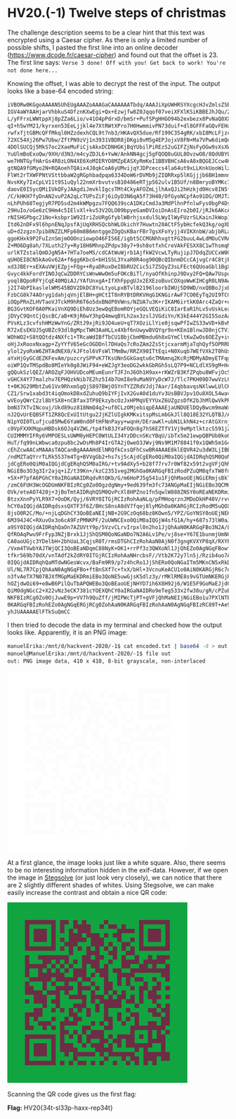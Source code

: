 # HV20.(-1) Twelve steps of christmas

The challenge description seems to be a clear hint that this text was encrypted using a Caesar cipher. As there is only a limited number of possible shifts, I pasted the first line into an online decoder (https://www.dcode.fr/caesar-cipher) and found out that the offset is 23. The first line says: `Verse 3 done! Off with you! Get back to work! You're not done here...`


Knowing the offset, I was able to decrypt the rest of the input. The output looks like a base-64 encoded string:

```
iVBORw0KGgoAAAANSUhEUgAAAZoAAAGaCAAAAAATbdq/AAAJiXpUWHRSYXcgcHJvZmlsZSB0eXBl
IGV4aWYAAHjarVhbkuS4DfznKXwEgi+Qx+Ezwjfw8Z0Jqqof07veiXFXlKSiKBBEJhJQu/2ffx/3
L/yFFrxLWWtppXj8pZZa6Lio/v41O4pPdrxD/bmSr+PufSPgHHGO94b2exbezx8PvNaQ8XXc1edO
qI+h5wYM21/kyrxen53EeLjjkl4e7XtRWtXPro7H0HwmmivPN73duif+dl8GFFFaGQvFEHaU6O1Y
rwfxfjtGBMcQFfMkql0HZzdexhCQL9t7nb3/HKAvQX5due/Rf199C354gRK/xbI8McLFjzckfxuP
72XC54Xj26Pw7Ubw/ZftPN9zVj1n3931VBDR8jDKgi0vM5g4EPJojxV8FN+Ma7VPw6dimQnIl59+
4DOlSUCQj5MkS7oc2XaeMuFiCjsAkxDCDNHGKjBqYUbilPiREzS2uGIFZjNsFyOGw9sXsXWbrTel
YuUlmBoExoQw/9XH/d3N3/m4cyZDJL6+YwW/AnkNN4gcj5gFQOQ8uGUL8OvzwO8/8QdUBYLZwlyx
we7HNTGyfHArGs4R8zLON4XE6XoMIERYO8MZpEASXyRmKeI1BBVBHCsA6vA8xBQGEJCcw4KTIcVY
gtNQA9fGMyo2N+RQAoehTQAix4J8qkCoA6yUMvijqYJDPceccs4la64ut9xLLKnkUooWilzXqEmz
FlWt2rTXWFPNtVSttbbaW2gRGphbadpqa6334DoW6rDVMb9jZIQRRxp5lKGjjjb6BH1mmnmWqbPO
NvsKKy7IxCpLV11t9S1uQyl22nmXrbvutvsB10486eRTjp562ulv1B5Uf/n8BmryoBYMKc7TN2oY
daovE0I5ycQMiIUkQFyJAAgdiJmvklIgcsTMt4CkyAFOZmLjlhAxQJi2hHzkjd0Hcv8IN5frP8It
/C/kHKH7fyDnAN2vuP2A2qLcTUPsZiFj6iOyD3N6qA5f73H40/OfGyoNCpfAo91DG/OMJTzAW8Sp
nLhPUh68TegjyR7PD5sd2m4kWMpgzu7FQQ639scA1DKzCmdJa3MdPlhnPfnlwFys0bgP4DskbOFC
29HuIo/oGe6zC9Hm4c5IElvXl+kv53V2OLO09bpyeGamDVIoiDnAsEIro2b0I/jRJk6AKcAp3F5+
rNISHGPbgc21No+ksbpr1W92IriZoURgGfyblWBrhjsxdul5LWyIlWyFUzrSLKainJkWop1UlsMJ
Itd62nDFx9l6hpnENqJpsfAjUqXRHSQcbhWLOkichY7Huwtn20ACtF5ybHcfekQ3kg/ogXDPNfdC
uD+d2zgzn7pib8NZZLMFp60m8B6mntggeZOgQsKBarFBr7gsXFoYyjj4VIKXnbW/abjbRLayJtH/
ggoKHxk9P2FuIznSmjmOOOnziowpO46FIS6E/igbt5CCMGNhhxgttFG2buuL4wLdMOuCVRA+jAym
Z+MO6Dg8ah/7XLuth27y+Ry18H6MhnpZPdpv38y7+9sh8otfxhCreVAkFESXX8C1wThsmqN229uE
urlKTZstalQmDJgN5A+7HTa7oeMS/cdCAtWuWjrb1AjfkW2VcwLTyRujipJ7DdqZUCCxW0GuQYsb
qUHOEI8CN5kAoGv62A+f6gg6KbcG+bH1SSL3YxaR0R4og90QBcQIbnmDCcCAjvgCr4C8tjEB212W
xd3JBEr+xEXAuVWjEZpj+FQg++RyaDRuxDeIBbRU2Cic5i7ZSQyZ3sLFEct6QUoaGbl1BgXb3/C8
Gvyc4kkFordYINOJqCwZDDRYCsWnwWwOm5uFOKcBiTl/nyaOfKhinpJ9Dxy2FQ+QAw7UspuoltkK
yoqlBQpoRFYjCqE40MQiAJ/YAfUnxgA+IfXhFppgUJx2EXEzoBuvCOXqoWwKIHCgR0LN9AwR8gLb
j2I74bPIkaslelWMS45BDV2DkDC8YuLtyoLpxBTvlB2196loorbIWUj5D9WD/nxQBBoJjxBWSuC0
FzbCG8k74AOryg1dahjqVnjElBH+gHCtIT8nRYBtDRKVHqG1KNGirAwF7CO0EyTq2UI9TCGwDdLE
iOQpPRnZLHVTaoVJTckM9hR6T6o5dxBNdP0VWns/NZUA7u3K+rIKAM6irtkK0Arc4ZaQr+un+oMG
BG3GvtKOF0A0PKaiVnXQ9DiEh8Uz3ewQqEBomROYjeGQLVEQiKiC8IarEaR1hLv5vUskLeaWSs0g
jDVyC9QntCjQscBC/aB+K9jR6wY3hpQ4mwqBYLh2ax3zslJVGdiYn/K3kE444Y2GI5SozAa+QTTJ
PVsKLz3cvfshHMzWwYnG/ZRtJ9xjRi9JO4ueU+qT7XOziLlYie0jsqwPfIwZS33wVD+kBvMWV9hX
R72xEsEKUJ5gUBZc93dlBgMpcTWH3AaHLLx4Xbf6nUwywBVQYqr9o+KEm1BlnwJD8njCTVi98jeQ
WOhWO2+S8tQQtdz4NXfc1+TRcaWdIBfTbCU1BbjCbmMBmdu6h8xGYmCltKwZwOs6OEZy+ivNt8cg
oHjJxRooxNxagp+ZyYYfV65eGcOGDDnl7DHaQs7cRoZAm2ZsStjcxarmMjaTqhQyf5OPRRbuTBhx
ylol2yoRxW6ZHTAdNEX0/kJFtol6VFsWlTMmBw/RRZX90ITtEqi+N0Xuqb7WEfVXk2T0hUxWmmNP
aYxHjGyGCdEZKFevAm/puzcrySPPvK7TKsUNn5GkGaqtu6cTMAmnq2KcRjMDMyADmyETFqg6nA+M
oiWP1QvTMSpdBo8MIeYk0g8JWiF94+eWZJgY3eoDG2wkkGbRGh5sLQ7P9+NCLdlXS9gM+HcGq+ky
gQQukSzlQEZ/AROZqFJOHVUDcoMEumEunrTJFJnJ6Oh1H9ax+rKWZrB3KfZPqbu8WFvjOcSlN7oF
vGHCX4Y77malzhv7EPHQzkNib7E2hz5I4b7UmI8e9uMaN9YyDcW7J/Tlc7PKH09D7wwVzLC2lRSe
t+0K3G29MbtZu61Vx9RhxmSgQjS897BWjOSYnTYZZRdVJdj7Aar/I4qbbavqsNXlwwLUlCKrVCnr
CZ1/Srw1xabd3t4iqOmokDBxdZuhuQ9bIYFjIvX2GvA0d1duYv3UsBBVJpv1Ou8XOL54wav3G94z
wVEoyQWrC2zl8bYSX8+nCBfax3TP8EkzybcOzJxHPMqVEYYUxZ6UZgzsDfK2bJhMlQwVkPRb90CH
bmN37XTvINcouj/Ukd89uz818NmQ4q2+uf8CLzOMjebiqpEAAAEjaUNDUElDQyBwcm9maWxlAAB4
nJ2QvUrEQBSFT1ZR8QcExUItUtgu2JjKZlUIgkKMKxitspMsLmbGkJll8Q18E32YLQTBJ/AJFKw9
N1pYOI0TLufjcu85MwE6YaW0nd0FtHFNnPayy+wqnH/DErawKl+ubN1LkhN4z+crAtGXrnj55/48
c0VpFXXKMqpuHBDsk6OJq4VZWL/tp4fkB3JYaFOQn8g7hS6EZTfV1Vj9eMptlktzcS591jZiHOMU
CUIMMMYIFRy6VMPOESLsUWM0yHEPC0WtULI34YzDDcnSKcYBqU/ibTx5m21ewpQBPUb0koQ7aHpK
HuT/fq99nLWbwca0zpu8bc2wOsMh8P4IrGTA2jOweO3JWvj9Ns9M1M78841f0x1QWh5m1G4AAAAJ
cEhZcwAACxMAAAsTAQCanBgAAAAHdElNRQfkCxsQFhCswBR4AAAE8klEQVR42u3dW3LjIBBAUTzM
/ndMZTaQYrrTLRk5537m4Tg+BVVgGb2+hs7sj5cAjdCgERo0QiM0aIQGjdAIDRqhQSM0QoNGaNAI
jdCgERo0QiM0aIQGjdCgERqhQSM0aIRG/+tv9AdXy5+b28f77rv7r0Wf82x59t2vgVFjQhMaNEIj
NGiEBo3O3g3Ir2ajq+iZ/t39Kn+/kzC2351veg2MGhOa0KARGqFBIzRodPZuQM8qfxTW8fmV+gw+
+5X+P7pfA6PGhCY0aIRGaNAIDRqdvRtQKb/G/m6HoPJ5g541u1FjQhMaoUEjNGiERmjsBkTrOQUg
/zmC6FUH3WcOGDUmNKFBIzRCg0Zo0OgzdgNmy+9ed639fm3fc73ANGpMaEIjNGiEBo3QCM0v2A3o
OVk/eteAO7420j+3jBoTmtAIDRqhQSM0QvPcXl8HPZno1fn5qwlW888ZNSY0oREaNEKDRmiE5jfs
BtzxXnnPyYLR9X7+OoDK/Qyj/6VRY0ITGjRCIzRohAaNLq/pFMHoqrznJMDoDkHP40V/rvv8A6PG
hCY0aIQGjdAIDRqdsxsQXTF3f6Z/BHcS8nsA0dV7fqej8lyMGhOa0KARGjRCIzRodM5uQOX6+/zX
8jsO0R2C/Mo/+njLqDGhCY3QoBEaNEIjNB+2G9CzOq68bz8KOwn5/YPZ/GoYNSY0oUEjNEKDRmjQ
6M394J4C+RXuvOx3o6cA9FzPMNKPF/2uUWNCExo0QiM0aIQGjW4sfG1A/hy+687s73lW0aJ/dwa/
a9SY0IQGjdAIDRqhQaOn7AZUVtY9p/5VzvCLrvIrpxl0n2ho1JjQhAaN0KARGqFBo3N2A/Lr8+gO
QfROAqPwu9FrFyp3NZjBrxk1JjShQSM0QoNGaNDo7N2A6Lv1Pe/vj8se+Y67E1bunmjUmNCEBo3Q
CA0aoUGjc3YDelbH+2bhUaL3CqjsR0T/rmsDTGhCIzRohAaN0AjN0f3gngKVXYP8qX/RXYP8u/8j
/Vxm4TVwbYAJTWjQCI3QoBEaNDqmC88NyK+OK1+rrPf3z3QWXoNl1JjQhEZo0AgNGqFBowfvBlTW
tfkr569b70dX/vnTAdf2kZdRY0ITGjRCIzRohAaNHrcbsF//Vtb2K72y7ln5j/Rzib4uo7AHYNSY
0IQGjdAIDRqhQaMTdwNGesWcvx/BaFm9R9/p7z4hcRo1JjShERo0QoNGaITm5MKnCN5xRkD3uruy
Ul/NL7R7CpjQhAaN0AgNGqFBo+ftBnSXf7c+fxX/bHl+3VcnuKeACU1o0AiN0KARGjR6c7ecIrhf
n3fvAeTX7N07BJXfMGpMaEKDRmiEBo3QoNE5uwGjsK5dlz3y/rMKlRME8s9vGTUmNKERGjRCg0Zo
hOZjdwOi69+e8wB6PilQuTbAPQWEBo3QoBEaoUEjNHYD7ih6X8H92j6/W1E5F9GoMaEJjdCgERo0
QiM0dgNGcC2+X22vNz3eCK7381cYOEXQhCY0aIRGaNAIDRo9eTeg533x2fw38u/gR/cPZuEZGDUm
NKFBIzRCg0Zo0OjJuwE9p+VV7h9QuZff/jMIPWcTjPT+gVFjQhMaNEIjNGiEBo1u7PXlNTBqhAaN
0KARGqFBIzRohEZo0AgNGqERGjRCg0ZohAaN0KARGqFBIzRohAaN0AgNGqFBIzRC89T+Ae9uB3Cb
yhJUAAAAAElFTkSuQmCC
```

I then tried to decode the data in my terminal and checked how the output looks like. Apparently, it is an PNG image:

```bash
manuelErika:/mnt/d/hackvent-2020/-1$ cat encoded.txt | base64 -d > out
manuel@ManuelErika:/mnt/d/hackvent-2020/-1$ file out 
out: PNG image data, 410 x 410, 8-bit grayscale, non-interlaced
```

![White square](./out.png)

At a first glance, the image looks just like a white square. Also, there seems to be no interesting information hidden in the exif-data. However, if we open the image in [Stegsolve](https://github.com/eugenekolo/sec-tools/tree/master/stego/stegsolve/stegsolve) (or just look very closely), we can notice that there are 2 slightly different shades of whites. Using Stegsolve, we can make easily increase the contrast and obtain a nice QR code:

![QR Code](./solved.bmp)

Scanning the QR code gives us the first flag:

**Flag:** HV20{34t-sl33p-haxx-rep34t}